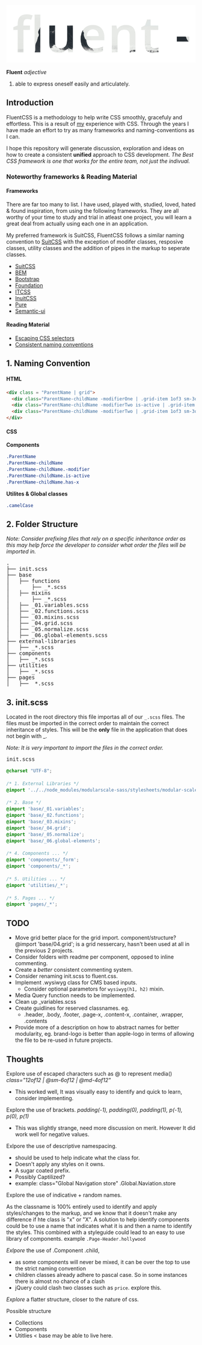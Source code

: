 ![Fluent](logo.gif)

**Fluent**
*adjective*

1. able to express oneself easily and articulately.

## Introduction
FluentCSS is a methodology to help write CSS smoothly, gracefuly and effortless. This is a result of [my](http://twitter.com/shaunewest) experience with CSS. Through the years I have  made an effort to try as many frameworks and naming-conventions as I can.

I hope this repository will generate discussion, exploration and ideas on how to create a consistent **unified** approach to CSS development. *The Best CSS framework is one that works for the entire team, not just the indivual.*


### Noteworthy frameworks & Reading Material

#### Frameworks

There are far too many to list. I have used, played with, studied, loved, hated & found inspiration, from using the following frameworks. They are all worthy of your time to study and trial in atleast one project, you will learn a great deal from actually using each one in an application. 

My preferred framework is SuitCSS, FluentCSS follows a similar naming convention to [SuitCSS](https://github.com/suitcss/suit/blob/master/doc/naming-conventions.md) with the exception of modifer classes, resposive classes, utility classes and the addition of pipes in the markup to seperate classes.

* [SuitCSS](https://github.com/suitcss/suit/blob/master/doc/naming-conventions.md)
* [BEM](https://en.bem.info/method/)
* [Bootstrap](http://getbootstrap.com)
* [Foundation](http://http://foundation.zurb.com)
* [ITCSS](http://itcss.io/)
* [InuitCSS](https://github.com/inuitcss/)
* [Pure](http://purecss.io/)
* [Semantic-ui](http://semantic-ui.com)

#### Reading Material

* [Escaping CSS selectors](https://mathiasbynens.be/demo/crazy-class)
* [Consistent naming conventions](http://cereal.co/creating-a-consistent-naming-convention-for-css-with-special-characters/)


## 1. Naming Convention

#### HTML

```html
<div class = "ParentName | grid">
  <div class="ParentName-childName -modifierOne | .grid-item 1of3 sm-3of3"></div>
  <div class="ParentName-childName -modifierTwo is-active | .grid-item 1of3 sm-3of3"></div>
  <div class="ParentName-childName -modifierTwo | .grid-item 1of3 sm-3of3"></div>
</div>
```


#### CSS

**Components**

```css
.ParentName
.ParentName-childName
.ParentName-childName.-modifier
.ParentName-childName.is-active
.ParentName-childName.has-x
```

**Utilites & Global classes**

```css
.camelCase
```


## 2. Folder Structure
*Note: Consider prefixing files that rely on a specific inheritance order as this may help force the developer to consider what order the files will be imported in.*

<pre>
.
├── init.scss
├── base
│   ├── functions
│       ├── _*.scss
│   ├── mixins
│       ├── _*.scss
│   ├── _01.variables.scss
│   ├── _02.functions.scss
│   ├── _03.mixins.scss
│   ├── _04.grid.scss
│   ├── _05.normalize.scss
│   ├── _06.global-elements.scss
├── external-libraries
│   ├── _*.scss
├── components
│   ├── _*.scss
├── utilities
│   ├── _*.scss
├── pages
│   ├── _*.scss
</pre>


## 3. init.scss

Located in the root directory this file importas all of our `_.scss` files. 
The files must be imported in the correct order to maintain the correct inheritance of styles.
This will be the **only** file in the application that does not begin with _.

*Note: It is very important to import the files in the correct order.*

<pre>init.scss</pre>

```scss
@charset "UTF-8";

/* 1. External Libraries */
@import '../../node_modules/modularscale-sass/stylesheets/modular-scale';

/* 2. Base */
@import 'base/_01.variables';
@import 'base/_02.functions';
@import 'base/_03.mixins';
@import 'base/_04.grid';
@import 'base/_05.normalize';
@import 'base/_06.global-elements';

/* 4. Components ... */
@import 'components/_form';
@import 'components/_*';

/* 5. Utilities ... */
@import 'utilities/_*';

/* 5. Pages ... */
@import 'pages/_*';
```

## TODO

- Move grid better place for the grid import. component/structure? @import 'base/04.grid'; is a grid nessercary, hasn't been used at all in the previous 2 projects. 
- Consider folders with readme per component, opposed to inline commenting.
- Create a _better_ consistent commenting system.
- Consider renaming init.scss to fluent.css.
- Implement .wysiwyg class for CMS based inputs.
  - Consider optional parametors for `wysiwyg(h1, h2)` mixin.
- Media Query function needs to be implemented.
- Clean up _variables.scss
- Create guidlines for reserved classnames. eg.
  - .header, .body, .footer, .page-x, .content-x, .container, .wrapper, .contents
- Provide more of a description on how to abstract names for better modularity, eg. brand-logo is better than apple-logo in terms of allowing the file to be re-used in future projects.

## Thoughts

Explore use of escaped characters such as @ to represent media()
*class="12of12 | @sm-6of12 | @md-4of12"*
- This worked well, It was visually easy to identify and quick to learn, consider implementing.

Explore the use of brackets.
*padding(-1), padding(0), padding(1), p(-1), p(0), p(1)*
- This was slightly strange, need more discussion on merit. However It did work well for negative values.


Exlpore the use of descriptive namespacing.

- should be used to help indicate what the class for.
- Doesn't apply any styles on it owns.
- A sugar coated prefix.
- Possibly Captilized?
- example: class="Global Navigation store" .Global.Naviation.store

Explore the use of indicative + random names.

As the classname is 100% entirely used to identify and apply styles/changes to the markup, and we know that it doesn't make any difference if hte class is "x" or "X". A solution to help identify components could be to use a name that indicates what it is and then a name to identify the styles. This combined with a styleguide could lead to an easy to use library of components. example `.Page-Header.hollywood`

*Exlpore* the use of .Component .child,

- as some components will never be mixed, it can be over the top to use the strict naming convention
- children classes already adhere to pascal case. So in some instances there is almost no chance of a clash
- jQuery could clash two classes such as `price`. explore this.


*Explore* a flatter structure, closer to the nature of css.

Possible structure

- Collections
- Components
- Utitlies < base may be able to live here.
